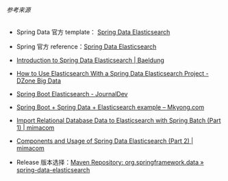 













###### 参考来源

- Spring Data 官方 template： [Spring Data Elasticsearch](https://docs.spring.io/spring-data/elasticsearch/docs/current/reference/html/#_preface)

- Spring 官方 reference：[Spring Data Elasticsearch](https://spring.io/projects/spring-data-elasticsearch#overview)

- [Introduction to Spring Data Elasticsearch | Baeldung](https://www.baeldung.com/spring-data-elasticsearch-tutorial)
- [How to Use Elasticsearch With a Spring Data Elasticsearch Project - DZone Big Data](https://dzone.com/articles/elasticsearch-with-spring-boot-application)
- [Spring Boot Elasticsearch - JournalDev](https://www.journaldev.com/18148/spring-boot-elasticsearch)
- [Spring Boot + Spring Data + Elasticsearch example – Mkyong.com](https://www.mkyong.com/spring-boot/spring-boot-spring-data-elasticsearch-example/)
- [Import Relational Database Data to Elasticsearch with Spring Batch (Part 1) | mimacom](https://blog.mimacom.com/import-rdb-data-elasticsearch-spring-batch/)
- [Components and Usage of Spring Data Elasticsearch (Part 2) | mimacom](https://blog.mimacom.com/spring-data-elasticsearch/)
- Release 版本选择：[Maven Repository: org.springframework.data » spring-data-elasticsearch](https://mvnrepository.com/artifact/org.springframework.data/spring-data-elasticsearch)

